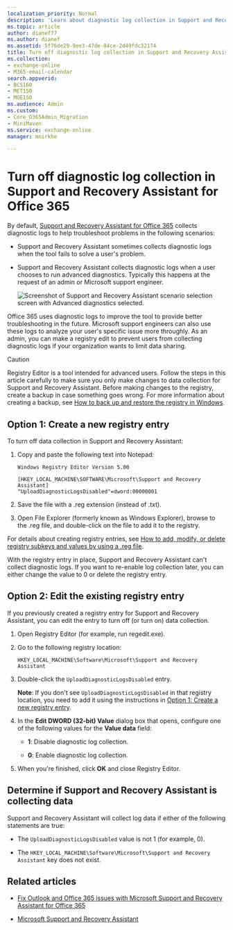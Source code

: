 ```yaml
---
localization_priority: Normal
description: 'Learn about diagnostic log collection in Support and Recovery Assistant for Office 365. '
ms.topic: article
author: dianef77
ms.author: dianef
ms.assetid: 5f76de29-9ee3-47de-84ce-2d49fdc32174
title: Turn off diagnostic log collection in Support and Recovery Assistant for Office 365
ms.collection: 
- exchange-online
- M365-email-calendar
search.appverid:
- BCS160
- MET150
- MOE150
ms.audience: Admin
ms.custom:
- Core_O365Admin_Migration
- MiniMaven
ms.service: exchange-online
manager: mnirkhe

---
```


# Turn off diagnostic log collection in Support and Recovery Assistant for Office 365

By default, [Support and Recovery Assistant for Office 365](https://diagnostics.office.com) collects diagnostic logs to help troubleshoot problems in the following scenarios:

- Support and Recovery Assistant sometimes collects diagnostic logs when the tool fails to solve a user's problem.

- Support and Recovery Assistant collects diagnostic logs when a user chooses to run advanced diagnostics. Typically this happens at the request of an admin or Microsoft support engineer.

   ![Screenshot of Support and Recovery Assistant scenario selection screen with Advanced diagnostics selected.](../../media/daa5ca72-85b3-42c5-8837-18e246e3b7c6.png)

Office 365 uses diagnostic logs to improve the tool to provide better troubleshooting in the future. Microsoft support engineers can also use these logs to analyze your user's specific issue more throughly. As an admin, you can make a registry edit to prevent users from collecting diagnostic logs if your organization wants to limit data sharing.

> [!CAUTION]
> Registry Editor is a tool intended for advanced users. Follow the steps in this article carefully to make sure you only make changes to data collection for Support and Recovery Assistant. Before making changes to the registry, create a backup in case something goes wrong. For more information about creating a backup, see [How to back up and restore the registry in Windows](https://support.microsoft.com/kb/322756).

## Option 1: Create a new registry entry

To turn off data collection in Support and Recovery Assistant:

1. Copy and paste the following text into Notepad:

   ```
   Windows Registry Editor Version 5.00

   [HKEY_LOCAL_MACHINE\SOFTWARE\Microsoft\Support and Recovery Assistant]
   "UploadDiagnosticLogsDisabled"=dword:00000001
   ```

2. Save the file with a .reg extension (instead of .txt).

3. Open File Explorer (formerly known as Windows Explorer), browse to the .reg file, and double-click on the file to add it to the registry.

For details about creating registry entries, see [How to add, modify, or delete registry subkeys and values by using a .reg file](https://support.microsoft.com/help/310516/how-to-add-modify-or-delete-registry-subkeys-and-values-by-using-a-reg).

With the registry entry in place, Support and Recovery Assistant can't collect diagnostic logs. If you want to re-enable log collection later, you can either change the value to 0 or delete the registry entry.

## Option 2: Edit the existing registry entry

If you previously created a registry entry for Support and Recovery Assistant, you can edit the entry to turn off (or turn on) data collection.

1. Open Registry Editor (for example, run regedit.exe).

2. Go to the following registry location:

   `HKEY_LOCAL_MACHINE\Software\Microsoft\Support and Recovery Assistant`

3. Double-click the `UploadDiagnosticLogsDisabled` entry.

   **Note**: If you don't see `UploadDiagnosticLogsDisabled` in that registry location, you need to add it using the instructions in [Option 1: Create a new registry entry](#option-1-create-a-new-registry-entry).

4. In the **Edit DWORD (32-bit) Value** dialog box that opens, configure one of the following values for the **Value data** field:

   - **1**: Disable diagnostic log collection.

   - **0**: Enable diagnostic log collection.

5. When you're finished, click **OK** and close Registry Editor.

## Determine if Support and Recovery Assistant is collecting data

Support and Recovery Assistant will collect log data if either of the following statements are true:

- The `UploadDiagnosticLogsDisabled` value is not 1 (for example, 0).

- The `HKEY_LOCAL_MACHINE\Software\Microsoft\Support and Recovery Assistant` key does not exist.

## Related articles

- [Fix Outlook and Office 365 issues with Microsoft Support and Recovery Assistant for Office 365](fix-outlook-and-office-365-issues.md)

- [Microsoft Support and Recovery Assistant](https://diagnostics.outlook.com/)


